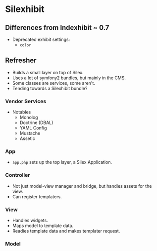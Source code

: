 # Silexhibit

## Differences from Indexhibit ~ 0.7

- Deprecated exhibit settings:
  - `color`

## Refresher

- Builds a small layer on top of Silex.
- Uses a lot of symfony2 bundles, but mainly in the CMS.
- Some classes are services, some aren't.
- Tending towards a Silexhibit bundle?

### Vendor Services

- Notables
  - Monolog
  - Doctrine (DBAL)
  - YAML Config
  - Mustache
  - Assetic

### App

- `app.php` sets up the top layer, a Silex Application.

### Controller

- Not just model-view manager and bridge, but handles assets for the view.
- Can register templaters.

### View

- Handles widgets.
- Maps model to template data.
- Readies template data and makes templater request.

### Model
